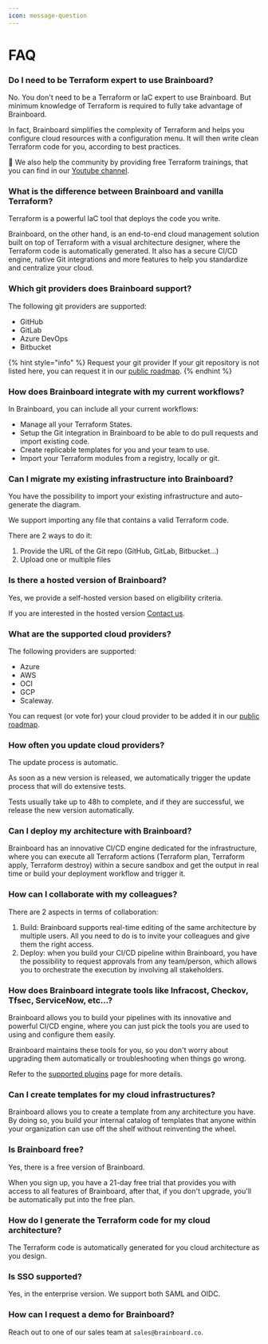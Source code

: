 ```yaml
---
icon: message-question
---
```


# FAQ

### Do I need to be Terraform expert to use Brainboard?

No. You don't need to be a Terraform or IaC expert to use Brainboard. But minimum knowledge of Terraform is required to fully take advantage of Brainboard.

In fact, Brainboard simplifies the complexity of Terraform and helps you configure cloud resources with a configuration menu. It will then write clean Terraform code for you, according to best practices.

🎒 We also help the community by providing free Terraform trainings, that you can find in our [Youtube channel](https://www.youtube.com/channel/UCB0DLhFEgta83U62mQzxGPg).

### What is the difference between Brainboard and vanilla Terraform?

Terraform is a powerful IaC tool that deploys the code you write.

Brainboard, on the other hand, is an end-to-end cloud management solution built on top of Terraform with a visual architecture designer, where the Terraform code is automatically generated. It also has a secure CI/CD engine, native Git integrations and more features to help you standardize and centralize your cloud.

### Which git providers does Brainboard support?

The following git providers are supported:

* GitHub
* GitLab
* Azure DevOps
* Bitbucket

{% hint style="info" %}
Request your git provider If your git repository is not listed here, you can request it in our [public roadmap](https://roadmap.brainboard.co).
{% endhint %}

### How does Brainboard integrate with my current workflows?

In Brainboard, you can include all your current workflows:

* Manage all your Terraform States.
* Setup the Git integration in Brainboard to be able to do pull requests and import existing code.
* Create replicable templates for you and your team to use.
* Import your Terraform modules from a registry, locally or git.

### Can I migrate my existing infrastructure into Brainboard?

You have the possibility to import your existing infrastructure and auto-generate the diagram.

We support importing any file that contains a valid Terraform code.

There are 2 ways to do it:

1. Provide the URL of the Git repo (GitHub, GitLab, Bitbucket...)
2. Upload one or multiple files

### Is there a hosted version of Brainboard?

Yes, we provide a self-hosted version based on eligibility criteria.

If you are interested in the hosted version [Contact us](https://www.brainboard.co/resources/contact-sales).

### What are the supported cloud providers?

The following providers are supported:

* Azure
* AWS
* OCI
* GCP
* Scaleway.

You can request (or vote for) your cloud provider to be added it in our [public roadmap](https://roadmap.brainboard.co/boards/feature-requests).

### How often you update cloud providers?

The update process is automatic.

As soon as a new version is released, we automatically trigger the update process that will do extensive tests.

Tests usually take up to 48h to complete, and if they are successful, we release the new version automatically.

### Can I deploy my architecture with Brainboard?

Brainboard has an innovative CI/CD engine dedicated for the infrastructure, where you can execute all Terraform actions (Terraform plan, Terraform apply, Terraform destroy) within a secure sandbox and get the output in real time or build your deployment workflow and trigger it.

### How can I collaborate with my colleagues?

There are 2 aspects in terms of collaboration:

1. Build: Brainboard supports real-time editing of the same architecture by multiple users. All you need to do is to invite your colleagues and give them the right access.
2. Deploy: when you build your CI/CD pipeline within Brainboard, you have the possibility to request approvals from any team/person, which allows you to orchestrate the execution by involving all stakeholders.

### How does Brainboard integrate tools like Infracost, Checkov, Tfsec, ServiceNow, etc…?

Brainboard allows you to build your pipelines with its innovative and powerful CI/CD engine, where you can just pick the tools you are used to using and configure them easily.

Brainboard maintains these tools for you, so you don't worry about upgrading them automatically or troubleshooting when things go wrong.

Refer to the [supported plugins](../deployment-and-settings/ci-cd-engine/supported-plugins.md) page for more details.

### Can I create templates for my cloud infrastructures?

Brainboard allows you to create a template from any architecture you have. By doing so, you build your internal catalog of templates that anyone within your organization can use off the shelf without reinventing the wheel.

### Is Brainboard free?

Yes, there is a free version of Brainboard.

When you sign up, you have a 21-day free trial that provides you with access to all features of Brainboard, after that, if you don't upgrade, you'll be automatically put into the free plan.

### How do I generate the Terraform code for my cloud architecture?

The Terraform code is automatically generated for you cloud architecture as you design.

### Is SSO supported?

Yes, in the enterprise version. We support both SAML and OIDC.

### How can I request a demo for Brainboard?

Reach out to one of our sales team at `sales@brainboard.co`.
